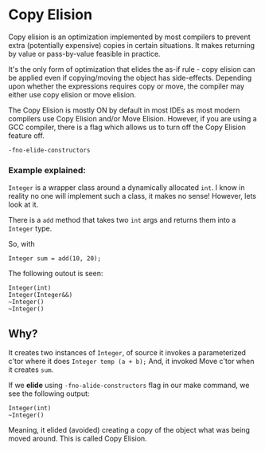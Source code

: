 # Copy Elision

Copy elision is an optimization implemented by most compilers to prevent extra (potentially expensive) copies in certain situations. It makes returning by value or pass-by-value feasible in practice.

It's the only form of optimization that elides the as-if rule - copy elision can be applied even if copying/moving the object has side-effects.
Depending upon whether the expressions requires copy or move, the compiler may either use copy elision or move elision.

The Copy Elision is mostly ON by default in most IDEs as most modern compilers use Copy Elision and/or Move Elision. However, if you are using a GCC compiler, there is a flag which allows us to turn off the Copy Elision feature off.

`-fno-elide-constructors`

### Example explained:

`Integer` is a wrapper class around a dynamically allocated `int`. I know in reality no one will implement such a class, it makes no sense! However, lets look at it.

There is a `add` method that takes two `int` args and returns them into a `Integer` type.

So, with 

    Integer sum = add(10, 20);

The following outout is seen:

    Integer(int)
    Integer(Integer&&)
    ~Integer()
    ~Integer()

## Why?

It creates two instances of `Integer`, of source it invokes a parameterized c'tor where it does `Integer temp (a + b);`
And, it invoked Move c'tor when it creates `sum`.

If we __elide__ using `-fno-alide-constructors` flag in our make command, we see the following output:

    Integer(int)
    ~Integer()

Meaning, it elided (avoided) creating a copy of the object what was being moved around. This is called Copy Elision.